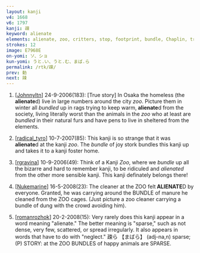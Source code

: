 ```yaml
---
layout: kanji
v4: 1668
v6: 1797
kanji: 疎
keyword: alienate
elements: alienate, zoo, critters, stop, footprint, bundle, Chaplin, tree, wood, mouth
strokes: 12
image: E7968E
on-yomi: ソ、ショ
kun-yomi: うと.い、うと.む、まば.ら
permalink: /rtk/疎/
prev: 勅
next: 辣
---
```


1) [<a href="http://kanji.koohii.com/profile/Johnnyltn">Johnnyltn</a>] 24-9-2006(183): [True story] In Osaka the homeless (the<strong> alienate</strong>d) live in large numbers around the city <em>zoo</em>. Picture them in winter all <em>bundled</em> up in rags trying to keep warm,<strong> alienate</strong>d from the society, living literally worst than the animals in the <em>zoo</em> who at least are <em>bundled</em> in their natural furs and have pens to live in sheltered from the elements.

2) [<a href="http://kanji.koohii.com/profile/radical_tyro">radical_tyro</a>] 10-7-2007(85): This kanji is so strange that it was<strong> alienate</strong>d at the kanji <em>zoo</em>. The <em>bundle</em> of joy stork bundles this kanji up and takes it to a kanji foster home.

3) [<a href="http://kanji.koohii.com/profile/rgravina">rgravina</a>] 10-9-2006(49): Think of a Kanji <em>Zoo</em>, where we <em>bundle</em> up all the bizarre and hard to remember kanji, to be ridiculed and <em>alienated</em> from the other more sensible kanji. This kanji definately belongs there!

4) [<a href="http://kanji.koohii.com/profile/Nukemarine">Nukemarine</a>] 16-5-2008(23): The cleaner at the ZOO felt<strong> ALIENATE</strong>D by everyone. Granted, he was carrying around the BUNDLE of manure he cleaned from the ZOO cages. (Just picture a zoo cleaner carrying a bundle of dung with the crowd avoiding him).

5) [<a href="http://kanji.koohii.com/profile/romanrozhok">romanrozhok</a>] 20-2-2008(15): Very rarely does this kanji appear in a word meaning &quot;alienate.&quot; The better meaning is &quot;sparse,&quot; such as not dense, very few, scattered, or spread irregularly. It also appears in words that have to do with &quot;neglect.&quot; 疎ら 【まばら】 (adj-na,n) sparse; (P) STORY: at the ZOO BUNDLES of happy animals are SPARSE.

